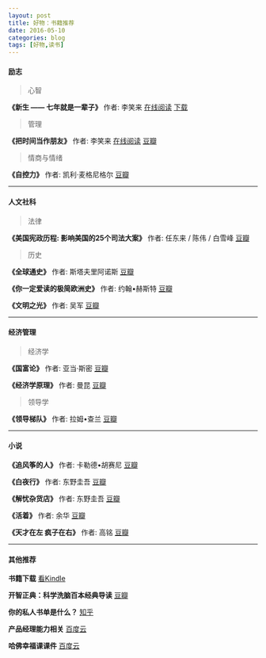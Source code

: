 ```yaml
---
layout: post
title: 好物：书籍推荐
date: 2016-05-10
categories: blog
tags: [好物,读书]
---
```



#### 励志

> 心智

**《新生 —— 七年就是一辈子》** 作者: 李笑来
[在线阅读](http://zhibimo.com/books/xiaolai/reborn-every-7-years)
[下载](http://mp.weixin.qq.com/s?__biz=MzAxNzI4MTMwMw==&mid=402264964&idx=1&sn=9238309fca088590adaf1df32bdd9f98#rd)

> 管理

**《把时间当作朋友》** 作者: 李笑来
[在线阅读](http://zhibimo.com/books/xiaolai/ba-shi-jian-dang-zuo-peng-you)
[豆瓣](https://book.douban.com/subject/3609132/)

> 情商与情绪

**《自控力》** 作者: 凯利·麦格尼格尔
[豆瓣](https://book.douban.com/subject/10786473/)

---

#### 人文社科

> 法律

**《美国宪政历程: 影响美国的25个司法大案》** 作者: 任东来 / 陈伟 / 白雪峰
[豆瓣](https://book.douban.com/subject/1144185/)

> 历史

**《全球通史》** 作者: 斯塔夫里阿诺斯
[豆瓣](https://book.douban.com/subject/1025643/)

**《你一定爱读的极简欧洲史》** 作者: 约翰•赫斯特
[豆瓣](https://book.douban.com/subject/5366248/)

**《文明之光》** 作者: 吴军
[豆瓣](https://book.douban.com/subject/26275177/)

---

#### 经济管理

> 经济学

**《国富论》** 作者: 亚当·斯密
[豆瓣](https://book.douban.com/subject/1261560/)

**《经济学原理》** 作者: 曼昆
[豆瓣](https://book.douban.com/subject/3719533/)

> 领导学

**《领导梯队》** 作者: 拉姆•查兰
[豆瓣](https://book.douban.com/subject/6536593/)

---

#### 小说

**《追风筝的人》** 作者: 卡勒德•胡赛尼
[豆瓣](https://book.douban.com/subject/1770782/)

**《白夜行》** 作者: 东野圭吾
[豆瓣](https://book.douban.com/subject/3259440/)

**《解忧杂货店》** 作者: 东野圭吾
[豆瓣](https://book.douban.com/subject/25862578/)

**《活着》** 作者: 余华
[豆瓣](https://book.douban.com/subject/4913064/)

**《天才在左 疯子在右》** 作者: 高铭
[豆瓣](https://book.douban.com/subject/4242172/)

---

#### 其他推荐

**书籍下载**
[看Kindle](http://kankindle.com/)

**开智正典：科学洗脑百本经典导读**
[豆瓣](https://www.douban.com/doulist/41691053/)

**你的私人书单是什么？**
[知乎](https://www.zhihu.com/question/29447490/answer/83696701)

**产品经理能力相关**
[百度云](http://pan.baidu.com/s/1nu9OAUX)

**哈佛幸福课课件**
[百度云](http://yun.baidu.com/s/1mh2PSi0)
